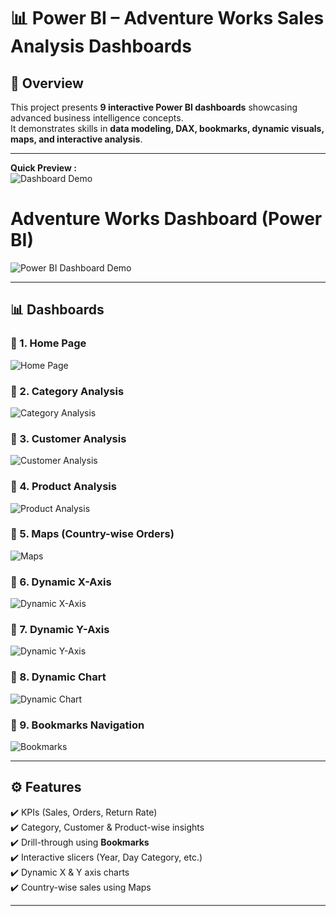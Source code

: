 # 📊 Power BI – Adventure Works Sales Analysis Dashboards  

## 📌 Overview  
This project presents **9 interactive Power BI dashboards** showcasing advanced business intelligence concepts.  
It demonstrates skills in **data modeling, DAX, bookmarks, dynamic visuals, maps, and interactive analysis**.  

---

**Quick Preview :**  
![Dashboard Demo](Dashboard_Demo.gif)  

# Adventure Works Dashboard (Power BI)

![Power BI Dashboard Demo](https://raw.githubusercontent.com/ShubhamInnovate/Superstore-Sales-Dashboard-PowerBI/main/assets/Dashboard_Demo.gif)

---
## 📊 Dashboards  

### 🔹 1. Home Page  
![Home Page](Home-Page.png)  

### 🔹 2. Category Analysis  
![Category Analysis](Category-Analysis.png)  

### 🔹 3. Customer Analysis  
![Customer Analysis](Customer-Analysis.png)  

### 🔹 4. Product Analysis  
![Product Analysis](Product-Analysis.png)  

### 🔹 5. Maps (Country-wise Orders)  
![Maps](Maps.png)  

### 🔹 6. Dynamic X-Axis  
![Dynamic X-Axis](Dynamic-X.png)  

### 🔹 7. Dynamic Y-Axis  
![Dynamic Y-Axis](Dynamic-Y.png)  

### 🔹 8. Dynamic Chart  
![Dynamic Chart](Dynamic-Chart.png)  

### 🔹 9. Bookmarks Navigation  
![Bookmarks](Bookmarks.png)  

---



## ⚙️ Features  
✔️ KPIs (Sales, Orders, Return Rate)  
✔️ Category, Customer & Product-wise insights  
✔️ Drill-through using **Bookmarks**  
✔️ Interactive slicers (Year, Day Category, etc.)  
✔️ Dynamic X & Y axis charts  
✔️ Country-wise sales using Maps  

---

